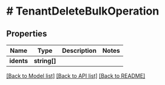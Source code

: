 # # TenantDeleteBulkOperation

## Properties

Name | Type | Description | Notes
------------ | ------------- | ------------- | -------------
**idents** | **string[]** |  |

[[Back to Model list]](../../README.md#models) [[Back to API list]](../../README.md#endpoints) [[Back to README]](../../README.md)
